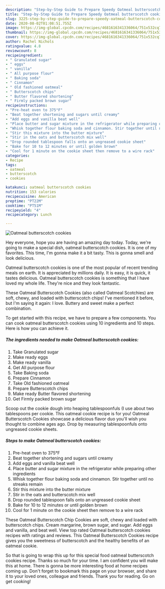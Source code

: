 ```yaml
---
description: "Step-by-Step Guide to Prepare Speedy Oatmeal butterscotch cookies"
title: "Step-by-Step Guide to Prepare Speedy Oatmeal butterscotch cookies"
slug: 3225-step-by-step-guide-to-prepare-speedy-oatmeal-butterscotch-cookies
date: 2020-08-02T01:08:51.755Z
image: https://img-global.cpcdn.com/recipes/4681616341336064/751x532cq70/oatmeal-butterscotch-cookies-recipe-main-photo.jpg
thumbnail: https://img-global.cpcdn.com/recipes/4681616341336064/751x532cq70/oatmeal-butterscotch-cookies-recipe-main-photo.jpg
cover: https://img-global.cpcdn.com/recipes/4681616341336064/751x532cq70/oatmeal-butterscotch-cookies-recipe-main-photo.jpg
author: Rachel Nichols
ratingvalue: 4.8
reviewcount: 8
recipeingredient:
- " Granulated sugar"
- " eggs"
- " vanilla"
- " All purpose flour"
- " Baking soda"
- " Cinnamon"
- " Old fashioned oatmeal"
- " Butterscotch chips"
- " Butter flavored shortening"
- " Firmly packed brown sugar"
recipeinstructions:
- "Pre-heat oven to 375°F"
- "Beat together shortening and sugars until creamy"
- "Add eggs and vanilla beat well"
- "Place butter and sugar mixture in the refrigerator while preparing other ingredients"
- "Whisk together flour baking soda and cinnamon. Stir together until no streaks remain"
- "Stir this mixture into the butter mixture"
- "Stir in the oats and butterscotch mix well"
- "Drop rounded tablespoon falls onto an ungreased cookie sheet"
- "Bake for 10 to 12 minutes or until golden brown"
- "Cool for 1 minute on the cookie sheet then remove to a wire rack"
categories:
- Recipe
tags:
- oatmeal
- butterscotch
- cookies

katakunci: oatmeal butterscotch cookies 
nutrition: 153 calories
recipecuisine: American
preptime: "PT22M"
cooktime: "PT51M"
recipeyield: "4"
recipecategory: Lunch

---
```



![Oatmeal butterscotch cookies](https://img-global.cpcdn.com/recipes/4681616341336064/751x532cq70/oatmeal-butterscotch-cookies-recipe-main-photo.jpg)

Hey everyone, hope you are having an amazing day today. Today, we're going to make a special dish, oatmeal butterscotch cookies. It is one of my favorites. This time, I'm gonna make it a bit tasty. This is gonna smell and look delicious.

Oatmeal butterscotch cookies is one of the most popular of recent trending meals on earth. It is appreciated by millions daily. It is easy, it is quick, it tastes delicious. Oatmeal butterscotch cookies is something that I have loved my whole life. They're nice and they look fantastic.

These Oatmeal Butterscotch Cookies (also called Oatmeal Scotchies) are soft, chewy, and loaded with butterscotch chips! I&#39;ve mentioned it before, but I&#39;m saying it again: I love. Buttery and sweet make a perfect combination.


To get started with this recipe, we have to prepare a few components. You can cook oatmeal butterscotch cookies using 10 ingredients and 10 steps. Here is how you can achieve it.

<!--inarticleads1-->

##### The ingredients needed to make Oatmeal butterscotch cookies:

1. Take  Granulated sugar
1. Make ready  eggs
1. Make ready  vanilla
1. Get  All purpose flour
1. Take  Baking soda
1. Prepare  Cinnamon
1. Take  Old fashioned oatmeal
1. Prepare  Butterscotch chips
1. Make ready  Butter flavored shortening
1. Get  Firmly packed brown sugar


Scoop out the cookie dough into heaping tablespoonfuls (I use about two tablespoons per cookie. This oatmeal cookie recipe is for you! Oatmeal Butterscotch Cookies showcase a delicious flavor duo you&#39;ll wish you thought to combine ages ago. Drop by measuring tablespoonfuls onto ungreased cookie sheets. 

<!--inarticleads2-->

##### Steps to make Oatmeal butterscotch cookies:

1. Pre-heat oven to 375°F
1. Beat together shortening and sugars until creamy
1. Add eggs and vanilla beat well
1. Place butter and sugar mixture in the refrigerator while preparing other ingredients
1. Whisk together flour baking soda and cinnamon. Stir together until no streaks remain
1. Stir this mixture into the butter mixture
1. Stir in the oats and butterscotch mix well
1. Drop rounded tablespoon falls onto an ungreased cookie sheet
1. Bake for 10 to 12 minutes or until golden brown
1. Cool for 1 minute on the cookie sheet then remove to a wire rack


These Oatmeal Butterscotch Chip Cookies are soft, chewy and loaded with butterscotch chips. Cream margarine, brown sugar, and sugar. Add eggs and vanilla, and beat well. View top rated Oatmeal butterscotch cookies recipes with ratings and reviews. This Oatmeal Butterscotch Cookies recipe gives you the sweetness of butterscotch and the healthy benefits of an oatmeal cookie. 

So that is going to wrap this up for this special food oatmeal butterscotch cookies recipe. Thanks so much for your time. I am confident you will make this at home. There is gonna be more interesting food at home recipes coming up. Don't forget to bookmark this page on your browser, and share it to your loved ones, colleague and friends. Thank you for reading. Go on get cooking!
